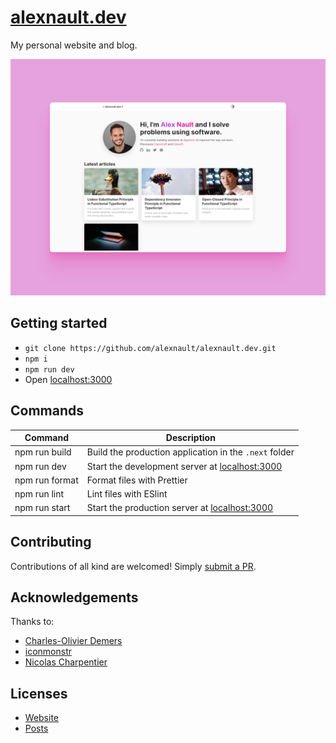 # [alexnault.dev](https://alexnault.dev)

My personal website and blog.

![alexnault.dev preview](/media/preview.png?raw=true)

## Getting started

- `git clone https://github.com/alexnault/alexnault.dev.git`
- `npm i`
- `npm run dev`
- Open [localhost:3000](https://localhost:3000)

## Commands

| Command        | Description                                                             |
| -------------- | ----------------------------------------------------------------------- |
| npm run build  | Build the production application in the `.next` folder                  |
| npm run dev    | Start the development server at [localhost:3000](http://localhost:3000) |
| npm run format | Format files with Prettier                                              |
| npm run lint   | Lint files with ESlint                                                  |
| npm run start  | Start the production server at [localhost:3000](http://localhost:3000)  |

## Contributing

Contributions of all kind are welcomed! Simply [submit a PR](https://github.com/alexnault/alexnault.dev/fork).

## Acknowledgements

Thanks to:

- [Charles-Olivier Demers](https://github.com/codemers)
- [iconmonstr](https://iconmonstr.com)
- [Nicolas Charpentier](https://github.com/charpeni)

## Licenses

- [Website](https://github.com/alexnault/alexnault.dev/blob/master/LICENSE-website)
- [Posts](https://github.com/alexnault/alexnault.dev/blob/master/LICENSE-posts)
